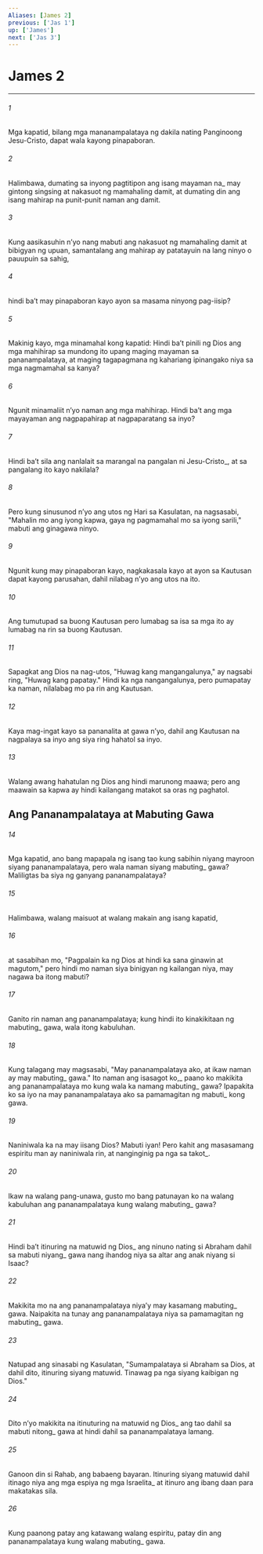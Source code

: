 ```yaml
---
Aliases: [James 2]
previous: ['Jas 1']
up: ['James']
next: ['Jas 3']
---
```

# James 2

***






















###### 1 










Mga kapatid, bilang mga mananampalataya ng dakila nating Panginoong Jesu-Cristo, dapat wala kayong pinapaboran. 





















###### 2 










Halimbawa, dumating sa inyong pagtitipon ang isang mayaman na_ may gintong singsing at nakasuot ng mamahaling damit, at dumating din ang isang mahirap na punit-punit naman ang damit. 





















###### 3 










Kung aasikasuhin nʼyo nang mabuti ang nakasuot ng mamahaling damit at bibigyan ng upuan, samantalang ang mahirap ay patatayuin na lang ninyo o pauupuin sa sahig, 





















###### 4 










hindi baʼt may pinapaboran kayo ayon sa masama ninyong pag-iisip? 





















###### 5 










Makinig kayo, mga minamahal kong kapatid: Hindi baʼt pinili ng Dios ang mga mahihirap sa mundong ito upang maging mayaman sa pananampalataya, at maging tagapagmana ng kahariang ipinangako niya sa mga nagmamahal sa kanya? 





















###### 6 










Ngunit minamaliit nʼyo naman ang mga mahihirap. Hindi baʼt ang mga mayayaman ang nagpapahirap at nagpaparatang sa inyo? 





















###### 7 










Hindi baʼt sila ang nanlalait sa marangal na pangalan ni Jesu-Cristo_, at sa pangalang ito kayo nakilala? 





















###### 8 










Pero kung sinusunod nʼyo ang utos ng Hari sa Kasulatan, na nagsasabi, "Mahalin mo ang iyong kapwa, gaya ng pagmamahal mo sa iyong sarili," mabuti ang ginagawa ninyo. 





















###### 9 










Ngunit kung may pinapaboran kayo, nagkakasala kayo at ayon sa Kautusan dapat kayong parusahan, dahil nilabag nʼyo ang utos na ito. 





















###### 10 










Ang tumutupad sa buong Kautusan pero lumabag sa isa sa mga ito ay lumabag na rin sa buong Kautusan. 





















###### 11 










Sapagkat ang Dios na nag-utos, "Huwag kang mangangalunya," ay nagsabi ring, "Huwag kang papatay." Hindi ka nga nangangalunya, pero pumapatay ka naman, nilalabag mo pa rin ang Kautusan. 





















###### 12 










Kaya mag-ingat kayo sa pananalita at gawa nʼyo, dahil ang Kautusan na nagpalaya sa inyo ang siya ring hahatol sa inyo. 





















###### 13 










Walang awang hahatulan ng Dios ang hindi marunong maawa; pero ang maawain sa kapwa ay hindi kailangang matakot sa oras ng paghatol.

## Ang Pananampalataya at Mabuting Gawa 





















###### 14 










Mga kapatid, ano bang mapapala ng isang tao kung sabihin niyang mayroon siyang pananampalataya, pero wala naman siyang mabuting_ gawa? Maliligtas ba siya ng ganyang pananampalataya? 





















###### 15 










Halimbawa, walang maisuot at walang makain ang isang kapatid, 





















###### 16 










at sasabihan mo, "Pagpalain ka ng Dios at hindi ka sana ginawin at magutom," pero hindi mo naman siya binigyan ng kailangan niya, may nagawa ba itong mabuti? 





















###### 17 










Ganito rin naman ang pananampalataya; kung hindi ito kinakikitaan ng mabuting_ gawa, wala itong kabuluhan. 





















###### 18 










Kung talagang may magsasabi, "May pananampalataya ako, at ikaw naman ay may mabuting_ gawa." Ito naman ang isasagot ko,_ paano ko makikita ang pananampalataya mo kung wala ka namang mabuting_ gawa? Ipapakita ko sa iyo na may pananampalataya ako sa pamamagitan ng mabuti_ kong gawa. 





















###### 19 










Naniniwala ka na may iisang Dios? Mabuti iyan! Pero kahit ang masasamang espiritu man ay naniniwala rin, at nanginginig pa nga sa takot_. 





















###### 20 










Ikaw na walang pang-unawa, gusto mo bang patunayan ko na walang kabuluhan ang pananampalataya kung walang mabuting_ gawa? 





















###### 21 










Hindi baʼt itinuring na matuwid ng Dios_ ang ninuno nating si Abraham dahil sa mabuti niyang_ gawa nang ihandog niya sa altar ang anak niyang si Isaac? 





















###### 22 










Makikita mo na ang pananampalataya niyaʼy may kasamang mabuting_ gawa. Naipakita na tunay ang pananampalataya niya sa pamamagitan ng mabuting_ gawa. 





















###### 23 










Natupad ang sinasabi ng Kasulatan, "Sumampalataya si Abraham sa Dios, at dahil dito, itinuring siyang matuwid. Tinawag pa nga siyang kaibigan ng Dios." 





















###### 24 










Dito nʼyo makikita na itinuturing na matuwid ng Dios_ ang tao dahil sa mabuti nitong_ gawa at hindi dahil sa pananampalataya lamang. 





















###### 25 










Ganoon din si Rahab, ang babaeng bayaran. Itinuring siyang matuwid dahil itinago niya ang mga espiya ng mga Israelita_ at itinuro ang ibang daan para makatakas sila. 





















###### 26 










Kung paanong patay ang katawang walang espiritu, patay din ang pananampalataya kung walang mabuting_ gawa.
